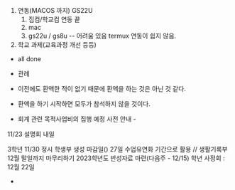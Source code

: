 1. 연동(MACOS 까지) GS22U
	1. 집컴/학교컴 연동 끝
	2. mac
	3. gs22u / gs8u -- 어려움 있음 termux 연동이 쉽지 않음.
4. 학교 과제(교육과정 개선 등등)
- all done

- 관례
- 이전에도 환액한 적이 없기 때문에 환액을 하는 것은 아닌 것 같다.
- 환액을 하기 시작하면 모두가 참석하지 않을 것이다.
- 회계 관련 목적사업비의 집행 예정 사전 안내 - 

11/23
설명회 내일

3학년 11/30 정시 학생부 생성 마감일()
27일 수업유연화 기간으로 활용 // 
생활기록부 12월 말일까지 마무리하기
2023학년도 반성자료 마련(다음주 - 12/15)
학년 사정회 : 12월 22일 


- 